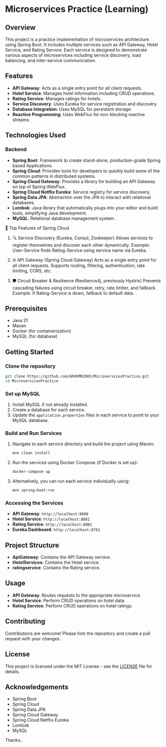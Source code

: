 
# Microservices Practice (Learning)

## Overview
This project is a practice implementation of microservices architecture using Spring Boot. It includes multiple services such as API Gateway, Hotel Service, and Rating Service. Each service is designed to demonstrate various aspects of microservices including service discovery, load balancing, and inter-service communication.

## Features
- **API Gateway**: Acts as a single entry point for all client requests.
- **Hotel Service**: Manages hotel information including CRUD operations.
- **Rating Service**: Manages ratings for hotels.
- **Service Discovery**: Uses Eureka for service registration and discovery.
- **Database Integration**: Uses MySQL for persistent storage.
- **Reactive Programming**: Uses WebFlux for non-blocking reactive streams.

## Technologies Used

### Backend
- **Spring Boot**: Framework to create stand-alone, production-grade Spring based Applications.
- **Spring Cloud**: Provides tools for developers to quickly build some of the common patterns in distributed systems.
- **Spring Cloud Gateway**: Provides a library for building an API Gateway on top of Spring WebFlux.
- **Spring Cloud Netflix Eureka**: Service registry for service discovery.
- **Spring Data JPA**: Abstraction over the JPA to interact with relational databases.
- **Lombok**: Java library that automatically plugs into your editor and build tools, simplifying Java development.
- **MySQL**: Relational database management system.


🚀 Top Features of Spring Cloud
1. 🔍 Service Discovery (Eureka, Consul, Zookeeper)
Allows services to register themselves and discover each other dynamically.
Example: User-Service finds Rating-Service using service name via Eureka.

2. 🌐 API Gateway (Spring Cloud Gateway)
Acts as a single entry point for all client requests.
Supports routing, filtering, authentication, rate limiting, CORS, etc.

3. 🛡️ Circuit Breaker & Resilience (Resilience4j, previously Hystrix)
Prevents cascading failures using circuit breaker, retry, rate limiter, and fallback.
Example: If Rating-Service is down, fallback to default data.


## Prerequisites
- Java 21
- Maven
- Docker (for containerization)
- MySQL (for database)

## Getting Started

### Clone the repository
```bash
git clone https://github.com/GRVKMR2003/MicroservicesPractice.git
cd MicroservicesPractice
```

### Set up MySQL
1. Install MySQL if not already installed.
2. Create a database for each service.
3. Update the `application.properties` files in each service to point to your MySQL database.

### Build and Run Services
1. Navigate to each service directory and build the project using Maven:
    ```bash
    mvn clean install
    ```
2. Run the services using Docker Compose (if Docker is set up):
    ```bash
    docker-compose up
    ```
3. Alternatively, you can run each service individually using:
    ```bash
    mvn spring-boot:run
    ```

### Accessing the Services
- **API Gateway**: `http://localhost:8080`
- **Hotel Service**: `http://localhost:8081`
- **Rating Service**: `http://localhost:8082`
- **Eureka Dashboard**: `http://localhost:8761`

## Project Structure
- **ApiGateway**: Contains the API Gateway service.
- **HotelServices**: Contains the Hotel service.
- **ratingservice**: Contains the Rating service.

## Usage
- **API Gateway**: Routes requests to the appropriate microservice.
- **Hotel Service**: Perform CRUD operations on hotel data.
- **Rating Service**: Perform CRUD operations on hotel ratings.

## Contributing
Contributions are welcome! Please fork the repository and create a pull request with your changes.

## License
This project is licensed under the MIT License - see the [LICENSE](LICENSE) file for details.

## Acknowledgements
- Spring Boot
- Spring Cloud
- Spring Data JPA
- Spring Cloud Gateway
- Spring Cloud Netflix Eureka
- Lombok
- MySQL

Thanks..
